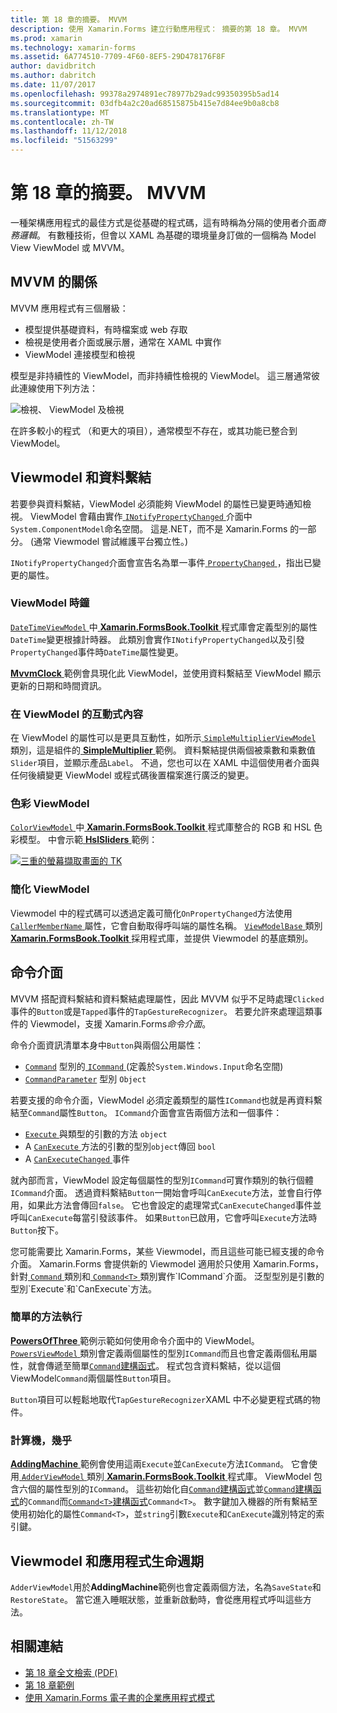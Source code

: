 ```yaml
---
title: 第 18 章的摘要。 MVVM
description: 使用 Xamarin.Forms 建立行動應用程式： 摘要的第 18 章。 MVVM
ms.prod: xamarin
ms.technology: xamarin-forms
ms.assetid: 6A774510-7709-4F60-8EF5-29D478176F8F
author: davidbritch
ms.author: dabritch
ms.date: 11/07/2017
ms.openlocfilehash: 99378a2974891ec78977b29adc99350395b5ad14
ms.sourcegitcommit: 03dfb4a2c20ad68515875b415e7d84ee9b0a8cb8
ms.translationtype: MT
ms.contentlocale: zh-TW
ms.lasthandoff: 11/12/2018
ms.locfileid: "51563299"
---
```

# <a name="summary-of-chapter-18-mvvm"></a>第 18 章的摘要。 MVVM

一種架構應用程式的最佳方式是從基礎的程式碼，這有時稱為分隔的使用者介面*商務邏輯*。 有數種技術，但會以 XAML 為基礎的環境量身訂做的一個稱為 Model View ViewModel 或 MVVM。

## <a name="mvvm-interrelationships"></a>MVVM 的關係

MVVM 應用程式有三個層級：

- 模型提供基礎資料，有時檔案或 web 存取
- 檢視是使用者介面或展示層，通常在 XAML 中實作
- ViewModel 連接模型和檢視

模型是非持續性的 ViewModel，而非持續性檢視的 ViewModel。 這三層通常彼此連線使用下列方法：

![檢視、 ViewModel 及檢視](images/ch18fg03.png "MVVM")

在許多較小的程式 （和更大的項目），通常模型不存在，或其功能已整合到 ViewModel。

## <a name="viewmodels-and-data-binding"></a>Viewmodel 和資料繫結

若要參與資料繫結，ViewModel 必須能夠 ViewModel 的屬性已變更時通知檢視。 ViewModel 會藉由實作[ `INotifyPropertyChanged` ](xref:System.ComponentModel.INotifyPropertyChanged)介面中`System.ComponentModel`命名空間。 這是.NET，而不是 Xamarin.Forms 的一部分。 (通常 Viewmodel 嘗試維護平台獨立性。)

`INotifyPropertyChanged`介面會宣告名為單一事件[ `PropertyChanged` ](xref:System.ComponentModel.INotifyPropertyChanged) ，指出已變更的屬性。

### <a name="a-viewmodel-clock"></a>ViewModel 時鐘

[ `DateTimeViewModel` ](https://github.com/xamarin/xamarin-forms-book-samples/blob/master/Libraries/Xamarin.FormsBook.Toolkit/Xamarin.FormsBook.Toolkit/DateTimeViewModel.cs)中[ **Xamarin.FormsBook.Toolkit** ](https://github.com/xamarin/xamarin-forms-book-samples/tree/master/Libraries/Xamarin.FormsBook.Toolkit/Xamarin.FormsBook.Toolkit)程式庫會定義型別的屬性`DateTime`變更根據計時器。 此類別會實作`INotifyPropertyChanged`以及引發`PropertyChanged`事件時`DateTime`屬性變更。

[ **MvvmClock** ](https://github.com/xamarin/xamarin-forms-book-samples/tree/master/Chapter18/MvvmClock)範例會具現化此 ViewModel，並使用資料繫結至 ViewModel 顯示更新的日期和時間資訊。

### <a name="interactive-properties-in-a-viewmodel"></a>在 ViewModel 的互動式內容

在 ViewModel 的屬性可以是更具互動性，如所示[ `SimpleMultiplierViewModel` ](https://github.com/xamarin/xamarin-forms-book-samples/blob/master/Chapter18/SimpleMultiplier/SimpleMultiplier/SimpleMultiplier/SimpleMultiplierViewModel.cs)類別，這是組件的[ **SimpleMultiplier** ](https://github.com/xamarin/xamarin-forms-book-samples/tree/master/Chapter18/SimpleMultiplier)範例。 資料繫結提供兩個被乘數和乘數值`Slider`項目，並顯示產品`Label`。 不過，您也可以在 XAML 中這個使用者介面與任何後續變更 ViewModel 或程式碼後置檔案進行廣泛的變更。

### <a name="a-color-viewmodel"></a>色彩 ViewModel

[ `ColorViewModel` ](https://github.com/xamarin/xamarin-forms-book-samples/blob/master/Libraries/Xamarin.FormsBook.Toolkit/Xamarin.FormsBook.Toolkit/ColorViewModel.cs)中[ **Xamarin.FormsBook.Toolkit** ](https://github.com/xamarin/xamarin-forms-book-samples/tree/master/Libraries/Xamarin.FormsBook.Toolkit/Xamarin.FormsBook.Toolkit)程式庫整合的 RGB 和 HSL 色彩模型。 中會示範[ **HslSliders** ](https://github.com/xamarin/xamarin-forms-book-samples/tree/master/Chapter18/HslSliders)範例：

[![三重的螢幕擷取畫面的 TK](images/ch18fg08-small.png "HSL 色彩模型")](images/ch18fg08-large.png#lightbox "HSL 色彩模型")

### <a name="streamlining-the-viewmodel"></a>簡化 ViewModel

Viewmodel 中的程式碼可以透過定義可簡化`OnPropertyChanged`方法使用[ `CallerMemberName` ](xref:System.Runtime.CompilerServices.CallerMemberNameAttribute)屬性，它會自動取得呼叫端的屬性名稱。 [ `ViewModelBase` ](https://github.com/xamarin/xamarin-forms-book-samples/blob/master/Libraries/Xamarin.FormsBook.Toolkit/Xamarin.FormsBook.Toolkit/ViewModelBase.cs)類別[ **Xamarin.FormsBook.Toolkit** ](https://github.com/xamarin/xamarin-forms-book-samples/tree/master/Libraries/Xamarin.FormsBook.Toolkit/Xamarin.FormsBook.Toolkit)採用程式庫，並提供 Viewmodel 的基底類別。

## <a name="the-command-interface"></a>命令介面

MVVM 搭配資料繫結和資料繫結處理屬性，因此 MVVM 似乎不足時處理`Clicked`事件的`Button`或是`Tapped`事件的`TapGestureRecognizer`。 若要允許來處理這類事件的 Viewmodel，支援 Xamarin.Forms*命令介面*。

命令介面資訊清單本身中`Button`與兩個公用屬性：

- [`Command`](xref:Xamarin.Forms.Button.Command) 型別的[ `ICommand` ](xref:System.Windows.Input.ICommand) (定義於`System.Windows.Input`命名空間)
- [`CommandParameter`](xref:Xamarin.Forms.Button.CommandParameter) 型別 `Object`

若要支援的命令介面，ViewModel 必須定義類型的屬性`ICommand`也就是再資料繫結至`Command`屬性`Button`。 `ICommand`介面會宣告兩個方法和一個事件：

- [ `Execute` ](xref:System.Windows.Input.ICommand.Execute(System.Object))與類型的引數的方法 `object`
- A [ `CanExecute` ](xref:System.Windows.Input.ICommand.CanExecute(System.Object))方法的引數的型別`object`傳回 `bool`
- A [ `CanExecuteChanged` ](xref:System.Windows.Input.ICommand.CanExecuteChanged)事件

就內部而言，ViewModel 設定每個屬性的型別`ICommand`可實作類別的執行個體`ICommand`介面。 透過資料繫結`Button`一開始會呼叫`CanExecute`方法，並會自行停用，如果此方法會傳回`false`。 它也會設定的處理常式`CanExecuteChanged`事件並呼叫`CanExecute`每當引發該事件。 如果`Button`已啟用，它會呼叫`Execute`方法時`Button`按下。

您可能需要比 Xamarin.Forms，某些 Viewmodel，而且這些可能已經支援的命令介面。 Xamarin.Forms 會提供新的 Viewmodel 適用於只使用 Xamarin.Forms，針對[ `Command` ](xref:Xamarin.Forms.Command)類別和[ `Command<T>` ](xref:Xamarin.Forms.Command`1)類別實作`ICommand`介面。 泛型型別是引數的型別`Execute`和`CanExecute`方法。

### <a name="simple-method-executions"></a>簡單的方法執行

[ **PowersOfThree** ](https://github.com/xamarin/xamarin-forms-book-samples/tree/master/Chapter18/PowersOfThree)範例示範如何使用命令介面中的 ViewModel。 [ `PowersViewModel` ](https://github.com/xamarin/xamarin-forms-book-samples/blob/master/Chapter18/PowersOfThree/PowersOfThree/PowersOfThree/PowersViewModel.cs)類別會定義兩個屬性的型別`ICommand`而且也會定義兩個私用屬性，就會傳遞至簡單[`Command`建構函式](xref:Xamarin.Forms.Command.%23ctor(System.Action))。 程式包含資料繫結，從以這個 ViewModel`Command`兩個屬性`Button`項目。

`Button`項目可以輕鬆地取代`TapGestureRecognizer`XAML 中不必變更程式碼的物件。

### <a name="a-calculator-almost"></a>計算機，幾乎

[ **AddingMachine** ](https://github.com/xamarin/xamarin-forms-book-samples/tree/master/Chapter18/AddingMachine)範例會使用這兩`Execute`並`CanExecute`方法`ICommand`。 它會使用[ `AdderViewModel` ](https://github.com/xamarin/xamarin-forms-book-samples/blob/master/Libraries/Xamarin.FormsBook.Toolkit/Xamarin.FormsBook.Toolkit/AdderViewModel.cs)類別[ **Xamarin.FormsBook.Toolkit** ](https://github.com/xamarin/xamarin-forms-book-samples/blob/master/Libraries/Xamarin.FormsBook.Toolkit/Xamarin.FormsBook.Toolkit/AdderViewModel.cs)程式庫。 ViewModel 包含六個的屬性型別的`ICommand`。 這些初始化自[`Command`建構函式](xref:Xamarin.Forms.Command.%23ctor(System.Action))並[`Command`建構函式](xref:Xamarin.Forms.Command.%23ctor(System.Action,System.Func{System.Boolean}))的`Command`而[`Command<T>`建構函式](https://developer.xamarin.com/api/constructor/Xamarin.Forms.Command%3CT%3E.Command%3CT%3E/p/System.Action%7BT%7D/System.Func%7BT,System.Boolean%7D/)`Command<T>`。 數字鍵加入機器的所有繫結至使用初始化的屬性`Command<T>`，並`string`引數`Execute`和`CanExecute`識別特定的索引鍵。

## <a name="viewmodels-and-the-application-lifecycle"></a>Viewmodel 和應用程式生命週期

`AdderViewModel`用於**AddingMachine**範例也會定義兩個方法，名為`SaveState`和`RestoreState`。 當它進入睡眠狀態，並重新啟動時，會從應用程式呼叫這些方法。



## <a name="related-links"></a>相關連結

- [第 18 章全文檢索 (PDF)](https://download.xamarin.com/developer/xamarin-forms-book/XamarinFormsBook-Ch18-Apr2016.pdf)
- [第 18 章範例](https://github.com/xamarin/xamarin-forms-book-samples/tree/master/Chapter18)
- [使用 Xamarin.Forms 電子書的企業應用程式模式](~/xamarin-forms/enterprise-application-patterns/index.md)
